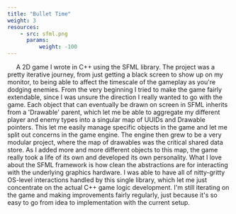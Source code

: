 ```yaml
---
title: "Bullet Time"
weight: 3
resources:
    - src: sfml.png
      params:
          weight: -100
---
```


&nbsp;&nbsp;&nbsp;&nbsp;&nbsp;A 2D game I wrote in C++ using the SFML library. The project was a pretty iterative journey, from just getting a black screen to show up on my monitor, to being able to affect the timescale of the gameplay as you're dodging enemies. From the very beginning I tried to make the game fairly extendable, since I was unsure the direction I really wanted to go with the game. Each object that can eventually be drawn on screen in SFML inherits from a 'Drawable' parent, which let me be able to aggregate my different player and enemy types into a singular map of UUIDs and Drawable pointers. This let me easily manage specific objects in the game and let me split out concerns in the game engine. The engine then grew to be a very modular project, where the map of drawables was the critical shared data store. As I added more and more different objects to this map, the game really took a life of its own and developed its own personality. What I love about the SFML framework is how clean the abstractions are for interacting with the underlying graphics hardware. I was able to have all of nitty-gritty OS-level interactions handled by this single library, which let me just concentrate on the actual C++ game logic development. I'm still iterating on the game and making improvements fairly regularly, just because it's so easy to go from idea to implementation with the current setup.

